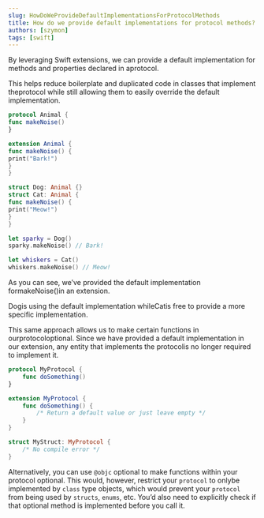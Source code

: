 ```yaml
---
slug: HowDoWeProvideDefaultImplementationsForProtocolMethods
title: How do we provide default implementations for protocol methods?
authors: [szymon]
tags: [swift]
---
```


By leveraging Swift extensions, we can provide a default implementation for methods and properties declared in aprotocol.

This helps reduce boilerplate and duplicated code in classes that implement theprotocol while still allowing them to easily override the default implementation.

```swift
protocol Animal {
func makeNoise()
}

extension Animal {
func makeNoise() {
print("Bark!")
}
}

struct Dog: Animal {}
struct Cat: Animal {
func makeNoise() {
print("Meow!")
}
}

let sparky = Dog()
sparky.makeNoise() // Bark!

let whiskers = Cat()
whiskers.makeNoise() // Meow!
```

As you can see, we’ve provided the default implementation formakeNoise()in an extension.

Dogis using the default implementation whileCatis free to provide a more specific implementation.

This same approach allows us to make certain functions in ourprotocoloptional. Since we have provided a default implementation in our extension, any entity that implements the protocolis no longer required to implement it.

```swift
protocol MyProtocol {
    func doSomething()
}

extension MyProtocol {
    func doSomething() {
        /* Return a default value or just leave empty */
    }
}

struct MyStruct: MyProtocol {
    /* No compile error */
}
```

Alternatively, you can use `@objc` optional to make functions within your protocol optional.
This would, however, restrict your `protocol` to onlybe implemented by `class` type objects, which would prevent your `protocol` from being used by `structs`, `enums`, etc. You’d also need to explicitly check if that optional method is implemented before you call it.